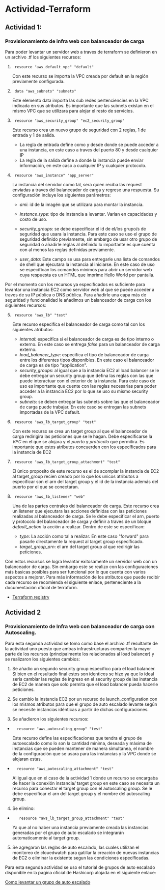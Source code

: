 # Actividad-Terraform

## Actividad 1: 
### Provisionamiento de infra web con balanceador de carga

Para poder levantar un servidor web a traves de terraform se definieron en un archivo .tf los siguientes recursos:

1.      resource "aws_default_vpc" "default"
    Con este recurso se importa la VPC creada por default en la región previamente configurada.

2.      data "aws_subnets" "subnets"
    Este elemento data importa las sub redes pertenciencies en la VPC indicada en sus atributos. Es importante que las subnets existan en el mismo VPC que se utilizara para alojar el resto de servicios.

3.      resource "aws_security_group" "ec2_security_group"
    Este recurso crea un nuevo grupo de seguridad con 2 reglas, 1 de entrada y 1 de salida. 
    - La regla de entrada define como y desde donde se puede acceder a una instancia, en este caso a traves del puerto 80 y desde cualquier IP 
     - La regla de la salida define a donde la instancia puede enviar información, en este caso a cualquier IP y cualquier protocolo.

4.      resource "aws_instance" "app_server"
    La instancia del servidor como tal, sera quien reciba las request enviadas a traves del balanceador de carga y regrese una respuesta. Su configuración incluye los siguientes parámetros:

    - *ami*: id de la imagén que se utilizara para montar la instancia. 

    - *instance_type*: tipo de instancia a levantar. Varian en capacidades y costo de uso.

    - *security_groups*: se debe especificar el id de el/los grupo/s de seguridad que usara la instancia. Para este caso se uso el grupo de seguridad definido previamente, sin embargo de usar otro grupo de seguridad o añadirle reglas al definido lo importante es que cuenta con al menos las reglas definidas previamente.

    - *user_data*: Este campo se usa para entregarle una lista de comandos de shell que ejecutara la instancia al iniciarse. En este caso de uso se especifícan los comandos mínimos para abrir un servidor web cuya respuesta es un HTML que imprime Hello World por pantalla.

Por el momento con los recursos ya especifícados es suficiente para levantar una instancia EC2 como servidor web al que se puede acceder a traves de su IP pública o DNS pública. Para añadirle una capa más de seguridad y funcionalidad le añadimos un balanceador de carga con los siguientes recursos:

5.      resource "aws_lb" "test"
    Este recurso especifíca el balanceador de carga como tal con los siguientes atributos:
    - *internal*: especifíca si el balanceador de carga es de tipo interno o externo. En este caso se entrega _false_ para un balanceador de carga externo.
    - *load_balancer_type*: especifíca el tipo de balanceador de carga entre los diferentes tipos disponibles. En este caso el balanceador de carga es de tipo "application".
    - *security_groups*: al igual que a la instancia EC2 al load balancer se le debe entregar un security group que defina las reglas con las que puede interactuar con el exterior de la instancia. Para este caso de uso es importante que cuente con las reglas necesarias para poder acceder a la instancia EC2 por lo que se uso su mismo security group.
    - *subnets*: se deben entregar las subnets sobre las que el balanceador de carga puede trabajar. En este caso se entregan las subnets importadas de la VPC default.

6.      resource "aws_lb_target_group" "test"
    Con este recurso se crea un target group al que el balanceador de carga redirigira las peticiones que se le hagan. Debe especificarse la *VPC* en el que se alojara y el *puerto* y *protocolo* que permitira. Es importante que estos atributos concuerden con los específicados para la instancia de EC2

7.      resource "aws_lb_target_group_attachment" "test"
    El único proposito de este recurso es el de acomplar la instancia de EC2 al target_group recien creado por lo que los unicos atributos a especificar son el arn del target group y el id de la instancia además del puerto por el que se conectaran.

8.      resource "aws_lb_listener" "web"
    Una de las partes centrales del balanceador de carga. Este recurso crea un listener que ejecutara las acciones definidas con las peticiones realizadas al balanceador de carga.
    Se le debe específicar el arn, puerto y protocolo del balanceador de carga y definir a traves de un bloque *default_action* la acción a realizar. Dentro de este se especifican:
    - *type*: La acción como tal a realizar. En este caso "forward" para pasarle directamente la request al target group específicado.
    - *target_group_arn*: el arn del target group al que redirigir las peticiones.

Con estos recursos se logra levantar exitosamente un servidor web con un balanceador de carga. Sin embargo este se realizo con las configuraciones más basicas posibles para ser funcional por lo que cuenta con varios aspectos a mejorar. Para más información de los atributos que puede recibir cada recurso se recomienda el siguiente enlace, perteneciente a la documentación oficial de terraform.

- [Terraform registry](https://registry.terraform.io/)

## Actividad 2
###  Provisionamiento de Infra web con balanceador de carga con Autoscaling. 

Para esta segunda actividad se tomo como base el archivo .tf resultante de la actividad uno puesto que ambas infraestructuras comparten la mayor parte de los recursos (principalmente los relacionados al load balancer) y se realizaron los siguientes cambios:

1. Se añadio un segundo security group específico para el load balancer. Si bien en el resultado final estos son identicos se hizo ya que lo ideal sería cambiar las reglas de ingreso en el security group de las instancia de EC2 de manera que solo permita que el load balancer pueda hacerle peticiones.

2. Se cambio la instancia EC2 por un recurso de launch_configuration con los mismos atributos para que el grupo de auto escalado levante según se necesite instancias idénticas a partir de dichas configuraciones. 

3. Se añadieron los siguientes recursos:
-       resource "aws_autoscaling_group" "test"
    Este recurso define las especificaciones que tendra el grupo de autoescalado como lo son la cantidad mínima, deseada y máxima de instancias que se pueden mantener de manera simultanea, el nombre de la configuración que se usara para las instancias y la VPC donde se alojaran estas.


-       resource "aws_autoscaling_attachment" "test"
    Al igual que en el caso de la actividad 1 donde un recurso se encargaba de hacer la conexión instancia/ target group en este caso se necesita un recurso para conectar el target group con el autoscaling group. Se le debe específicar el arn del target group y el nombre del autoscaling group.

4. Se elimino:
        
-        resource "aws_lb_target_group_attachment" "test" 
    Ya que al no haber una instancia previamente creada las instancias generadas por el grupo de auto escalado se integrarán automaticamente al target group.

5. Se agregaron las reglas de auto escalado, las cuales utilizan el monitoreo de clouedwatch para gatillar la creación de nuevas instancias de EC2 o eliminar la existente segun las condiciones específicadas.

Para esta segunda actividad se uso el tutorial de grupos de auto escalado disponible en la pagina oficial de Hashicorp alojada en el siguiente enlace:

[Como levantar un grupo de auto escalado](https://developer.hashicorp.com/terraform/tutorials/aws/aws-asg)

